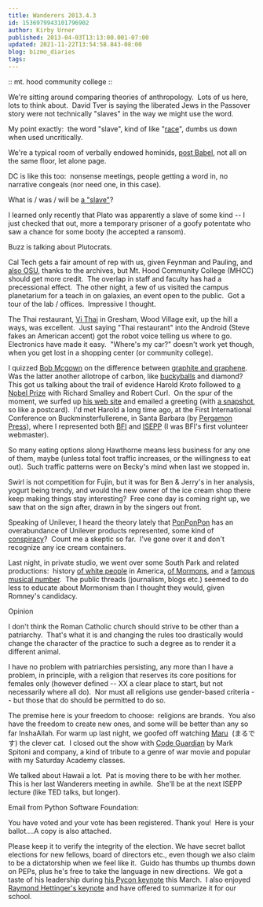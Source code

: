 ```yaml
---
title: Wanderers 2013.4.3
id: 1536979943101796902
author: Kirby Urner
published: 2013-04-03T13:13:00.001-07:00
updated: 2021-11-22T13:54:58.843-08:00
blog: bizmo_diaries
tags: 
---
```


[](https://www.flickr.com/photos/kirbyurner/albums/72157633159525514)

:: mt. hood community college ::

We're sitting around comparing theories of anthropology.  Lots of us here, lots to think about.  David Tver is saying the liberated Jews in the Passover story were not technically "slaves" in the way we might use the word.

My point exactly:  the word "slave", kind of like "[race](http://mybizmo.blogspot.com/2012/10/omsi-science-on-race.html)", dumbs us down when used uncritically.

We're a typical room of verbally endowed hominids, [post Babel](http://grunch.net/archives/52), not all on the same floor, let alone page.

DC is like this too:  nonsense meetings, people getting a word in, no narrative congeals (nor need one, in this case).

What is / was / will be [a "slave"](http://controlroom.blogspot.com/2012/11/cloud-atlas-movie-review.html)?

I learned only recently that Plato was apparently a slave of some kind -- I just checked that out, more a temporary prisoner of a goofy potentate who saw a chance for some booty (he accepted a ransom).

Buzz is talking about Plutocrats.

Cal Tech gets a fair amount of rep with us, given Feynman and Pauling, and [also OSU](http://worldgame.blogspot.com/2008/11/excellent-adventure.html), thanks to the archives, but Mt. Hood Community College (MHCC) should get more credit.  The overlap in staff and faculty has had a precessional effect.  The other night, a few of us visited the campus planetarium for a teach in on galaxies, an event open to the public.  Got a tour of the lab / offices.  Impressive I thought.

The Thai restaurant, [Vi Thai](http://www.yelp.com/biz/vi-thai-restaurant-wood-village) in Gresham, Wood Village exit, up the hill a ways, was excellent.  Just saying "Thai restaurant" into the Android (Steve fakes an American accent) got the robot voice telling us where to go.  Electronics have made it easy.  "Where's my car?" doesn't work yet though, when you get lost in a shopping center (or community college).

I quizzed [Bob Mcgown](http://worldgame.blogspot.com/2007/12/tale-of-two-parties.html) on the difference between [graphite and graphene](http://en.wikipedia.org/wiki/Allotropes_of_carbon#Graphene).  Was the latter another allotrope of carbon, like [buckyballs](http://www.4dsolutions.net/synergetica/eja1.html) and diamond?  This got us talking about the trail of evidence Harold Kroto followed to [a Nobel Prize](http://www.nobelprize.org/nobel_prizes/chemistry/laureates/1996/) with Richard Smalley and Robert Curl.  On the spur of the moment, we surfed up [his web site](http://www.sussex.ac.uk/profiles/1523) and emailed a greeting (with [a snapshot](http://www.flickr.com/photos/kirbyurner/8616232077/in/photostream), so like a postcard).  I'd met Harold a long time ago, at the First International Conference on Buckminsterfullerene, in Santa Barbara (by [Pergamon Press](http://www.facebook.com/pages/Pergamon-Press/107884822574035)), where I represented both [BFI](http://www.bfi.org/) and [ISEPP](http://isepp.org/) (I was BFI's first volunteer webmaster).

So many eating options along Hawthorne means less business for any one of them, maybe (unless total foot traffic increases, or the willingness to eat out).  Such traffic patterns were on Becky's mind when last we stopped in.

Swirl is not competition for Fujin, but it was for Ben & Jerry's in her analysis, yogurt being trendy, and would the new owner of the ice cream shop there keep making things stay interesting?  Free cone day is coming right up, we saw that on the sign after, drawn in by the singers out front.

Speaking of Unilever, I heard the theory lately that [PonPonPon](http://youtu.be/yzC4hFK5P3g) has an overabundance of Unilever products represented, some kind of [conspiracy](http://mybizmo.blogspot.com/2009/08/diversity-training.html)?  Count me a skeptic so far.  I've gone over it and don't recognize any ice cream containers. 

Last night, in private studio, we went over some South Park and related productions:  history [of white people](https://www.youtube.com/watch?v=7Nus9BZlAfQ) in America, [of Mormons](http://www.youtube.com/watch?v=2Gm6JYFdnD8), and a [famous musical number](http://www.youtube.com/watch?v=UEaKX9YYHiQ).  The public threads (journalism, blogs etc.) seemed to do less to educate about Mormonism than I thought they would, given Romney's candidacy.

Opinion 

I don't think the Roman Catholic church should strive to be other than a patriarchy.  That's what it is and changing the rules too drastically would change the character of the practice to such a degree as to render it a different animal.

I have no problem with patriarchies persisting, any more than I have a problem, in principle, with a religion that reserves its core positions for females only (however defined -- XX a clear place to start, but not necessarily where all do).  Nor must all religions use gender-based criteria -- but those that do should be permitted to do so.

The premise here is your freedom to choose:  religions are brands.  You also have the freedom to create new ones, and some will be better than any so far InshaAllah.
For warm up last night, we goofed off watching [Maru](http://www.youtube.com/watch?v=8uDuls5TyNE)  (まるです) the clever cat.  I closed out the show with [Code Guardian](http://www.youtube.com/watch?v=wjkcwA8Bk34) by Mark Spitoni and company, a kind of tribute to a genre of war movie and popular with my Saturday Academy classes.

We talked about Hawaii a lot.  Pat is moving there to be with her mother.  This is her last Wanderers meeting in awhile.  She'll be at the next ISEPP lecture (like TED talks, but longer).

Email from Python Software Foundation: 

You have voted and your vote has been registered. Thank you!  Here is your ballot....A copy is also attached.

Please keep it to verify the integrity of the election.
We have secret ballot elections for new fellows, board of directors etc., even though we also claim to be a dictatorship when we feel like it.  Guido has thumbs up thumbs down on PEPs, plus he's free to take the language in new directions.  We got a taste of his leadership during [his Pycon keynote](http://www.youtube.com/watch?v=sOQLVm0-8Yg) this March.  I also enjoyed [Raymond Hettinger's keynote](http://pyvideo.org/video/1669/keynote-3) and have offered to summarize it for our school.